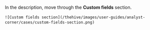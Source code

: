 In the description, move through the **Custom fields** section.

    ![Custom fields section](/thehive/images/user-guides/analyst-corner/cases/custom-fields-section.png)